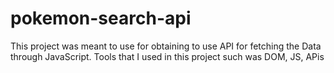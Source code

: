 # pokemon-search-api
This project was meant to use for obtaining to use API for fetching the Data through JavaScript. Tools that I used in this project such was DOM, JS, APis
